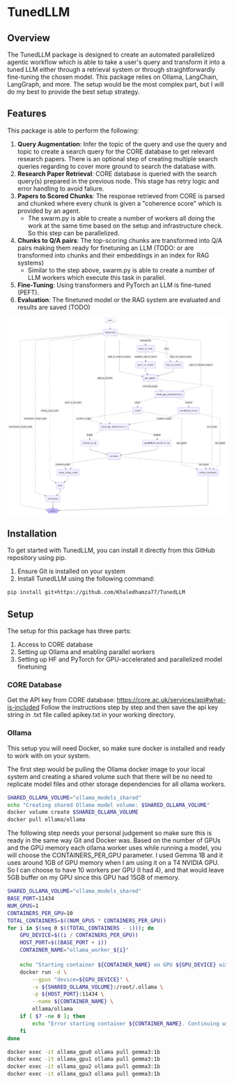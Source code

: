# TunedLLM

## Overview
The TunedLLM package is designed to create an automated parallelized agentic workflow which is able to take a user's query and transform it into a tuned LLM either through a retrieval system or through straightforwardly fine-tuning the chosen model. This package relies on Ollama, LangChain, LangGraph, and more. The setup would be the most complex part, but I will do my best to provide the best setup strategy.

## Features
This package is able to perform the following:
1. **Query Augmentation**: Infer the topic of the query and use the query and topic to create a search query for the CORE database to get relevant research papers. There is an optional step of creating multiple search queries regarding to cover more ground to search the database with.
2. **Research Paper Retrieval**: CORE database is queried with the search query(s) prepared in the previous node. This stage has retry logic and error handling to avoid faliure.
3. **Papers to Scored Chunks**: The response retrieved from CORE is parsed and chunked where every chunk is given a "coherence score" which is provided by an agent.
    - The swarm.py is able to create a number of workers all doing the work at the same time based on the setup and infrastructure check. So this step can be parallelized.
4. **Chunks to Q/A pairs**: The top-scoring chunks are transformed into Q/A pairs making them ready for finetuning an LLM (TODO: or are transformed into chunks and their embeddings in an index for RAG systems)
    - Similar to the step above, swarm.py is able to create a number of LLM workers which execute this task in parallel.
6. **Fine-Tuning**: Using transformers and PyTorch an LLM is fine-tuned (PEFT).
5. **Evaluation**: The finetuned model or the RAG system are evaluated and results are saved (TODO)

![Alt text](./graph.png)

## Installation
To get started with TunedLLM, you can install it directly from this GitHub repository using pip.
1. Ensure Git is installed on your system
2. Install TunedLLM using the following command:
```bash
pip install git+https://github.com/Khaledhamza77/TunedLLM
```

## Setup
The setup for this package has three parts:
1. Access to CORE database
2. Setting up Ollama and enabling parallel workers
3. Setting up HF and PyTorch for GPU-accelerated and parallelized model finetuning

### CORE Database
Get the API key from CORE database: https://core.ac.uk/services/api#what-is-included
Follow the instructions step by step and then save the api key string in .txt file called apikey.txt in your working directory.

### Ollama
This setup you will need Docker, so make sure docker is installed and ready to work with on your system.

The first step would be pulling the Ollama docker image to your local system and creating a shared volume such that there will be no need to replicate model files and other storage dependencies for all ollama workers.
```bash
SHARED_OLLAMA_VOLUME="ollama_models_shared"
echo "Creating shared Ollama model volume: $SHARED_OLLAMA_VOLUME"
docker volume create $SHARED_OLLAMA_VOLUME
docker pull ollama/ollama
```
The following step needs your personal judgement so make sure this is ready in the same way Git and Docker was. Based on the number of GPUs and the GPU memory each ollama worker uses while running a model, you will choose the CONTAINERS_PER_GPU parameter. I used Gemma 1B and it uses around 1GB of GPU memory when I am using it on a T4 NVIDIA GPU. So I can choose to have 10 workers per GPU (I had 4),  and that would leave 5GB buffer on my GPU since this GPU had 15GB of memory.
```bash
SHARED_OLLAMA_VOLUME="ollama_models_shared"
BASE_PORT=11434
NUM_GPUS=1
CONTAINERS_PER_GPU=10
TOTAL_CONTAINERS=$((NUM_GPUS * CONTAINERS_PER_GPU))
for i in $(seq 0 $((TOTAL_CONTAINERS - 1))); do
    GPU_DEVICE=$((i / CONTAINERS_PER_GPU))
    HOST_PORT=$((BASE_PORT + i))
    CONTAINER_NAME="ollama_worker_${i}"

    echo "Starting container ${CONTAINER_NAME} on GPU ${GPU_DEVICE} with host port ${HOST_PORT}..."
    docker run -d \
        --gpus "device=${GPU_DEVICE}" \
        -v ${SHARED_OLLAMA_VOLUME}:/root/.ollama \
        -p ${HOST_PORT}:11434 \
        --name ${CONTAINER_NAME} \
        ollama/ollama
    if [ $? -ne 0 ]; then
        echo "Error starting container ${CONTAINER_NAME}. Continuing with others."
    fi
done
```

```bash
docker exec -it ollama_gpu0 ollama pull gemma3:1b
docker exec -it ollama_gpu1 ollama pull gemma3:1b
docker exec -it ollama_gpu2 ollama pull gemma3:1b
docker exec -it ollama_gpu3 ollama pull gemma3:1b
```
